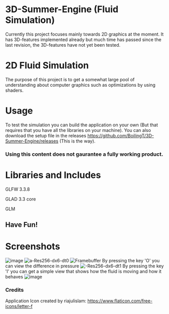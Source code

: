 # 3D-Summer-Engine (Fluid Simulation)
Currently this project focuses mainly towards 2D graphics at the moment. It has 3D-features implemented already but much time has passed since the last revision, the 3D-features have not yet been tested.

# 2D Fluid Simulation
The purpose of this project is to get a somewhat large pool of understanding about computer graphics such as optimizations by using shaders.

# Usage
To test the simulation you can build the application on your own (But that requires that you have all the libraries on your machine). You can also download the setup file in the releases https://github.com/BoilingT/3D-Summer-Engine/releases (This is the way). 

### Using this content does not gaurantee a fully working product.

# Libraries and Includes
GLFW 3.3.8

GLAD 3.3 core

GLM

## Have Fun!

# Screenshots
![image](https://github.com/BoilingT/3D-Summer-Engine/assets/34101043/1e069b01-281d-4a11-a99a-3c7e36d54f70)
![a-Res256-dx6-dt0](https://github.com/BoilingT/3D-Summer-Engine/assets/34101043/05ec20bd-130e-489e-9494-e608976c70f3)
![Framebuffer](https://github.com/BoilingT/3D-Summer-Engine/assets/34101043/4d9bb89c-1ea5-49d1-9b85-710648db0fc8)
By pressing the key 'O' you can view the difference in pressure
![-Res256-dx6-dt1](https://github.com/BoilingT/3D-Summer-Engine/assets/34101043/644655b9-4006-40ff-bf55-1be964cdc92b)
By pressing the key 'I' you can get a simple view that shows how the fluid is moving and how it behaves
![image](https://github.com/BoilingT/3D-Summer-Engine/assets/34101043/408001be-5a2a-4d2d-971d-840bbc743396)

### Credits
Application Icon created by riajulislam:
https://www.flaticon.com/free-icons/letter-f 
